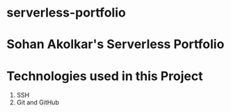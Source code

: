 # serverless-portfolio

# Sohan Akolkar's Serverless Portfolio

# Technologies used in this Project

  1. SSH
  2. Git and GitHub

